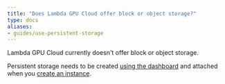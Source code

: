 ```yaml
---
title: "Does Lambda GPU Cloud offer block or object storage?"
type: docs
aliases:
- guides/use-persistent-storage
---
```

Lambda GPU Cloud currently doesn't offer block or object storage.

Persistent storage needs to be created [using the dashboard](https://docs.lambdalabs.com/cloud/cloud-dashboard/#create-and-manage-persistent-storage-file-systems) and attached when
you [create an instance](https://docs.lambdalabs.com/cloud/cloud-dashboard/#launch-restart-and-terminate-instances).

